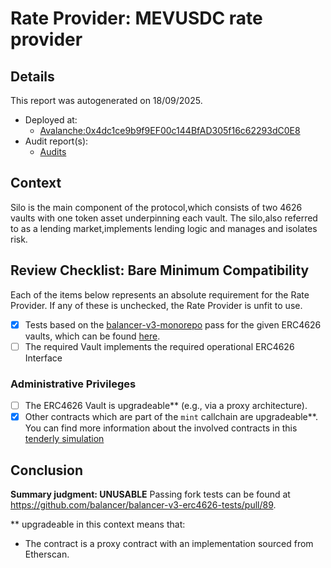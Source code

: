 
# Rate Provider: MEVUSDC rate provider

## Details
This report was autogenerated on 18/09/2025.

- Deployed at:
    - [Avalanche:0x4dc1ce9b9f9EF00c144BfAD305f16c62293dC0E8](https://snowtrace.io/address/0x4dc1ce9b9f9EF00c144BfAD305f16c62293dC0E8)
- Audit report(s):
    - [Audits](https://docs.silo.finance/docs/audits/)

## Context
Silo is the main component of the protocol,which consists of two 4626 vaults with one token asset underpinning each vault. The silo,also referred to as a lending market,implements lending logic and manages and isolates risk.

## Review Checklist: Bare Minimum Compatibility
Each of the items below represents an absolute requirement for the Rate Provider. If any of these is unchecked, the Rate Provider is unfit to use.

- [x] Tests based on the [balancer-v3-monorepo](https://github.com/balancer/balancer-v3-monorepo/tree/main/pkg/vault/test/foundry/fork) pass for the given ERC4626 vaults, which can be found [here](https://github.com/balancer/balancer-v3-erc4626-tests/tree/main/test).
- [ ] The required Vault implements the required operational ERC4626 Interface

### Administrative Privileges
- [ ] The ERC4626 Vault is upgradeable** (e.g., via a proxy architecture).
- [x] Other contracts which are part of the `mint` callchain are upgradeable**. You can find more information
   about the involved contracts in this [tenderly simulation](https://www.tdly.co/shared/simulation/1cfc479a-a409-4650-9816-ced44cf36116)

## Conclusion
**Summary judgment: UNUSABLE**
Passing fork tests can be found at https://github.com/balancer/balancer-v3-erc4626-tests/pull/89.

** upgradeable in this context means that:
- The contract is a proxy contract with an implementation sourced from Etherscan.
    
